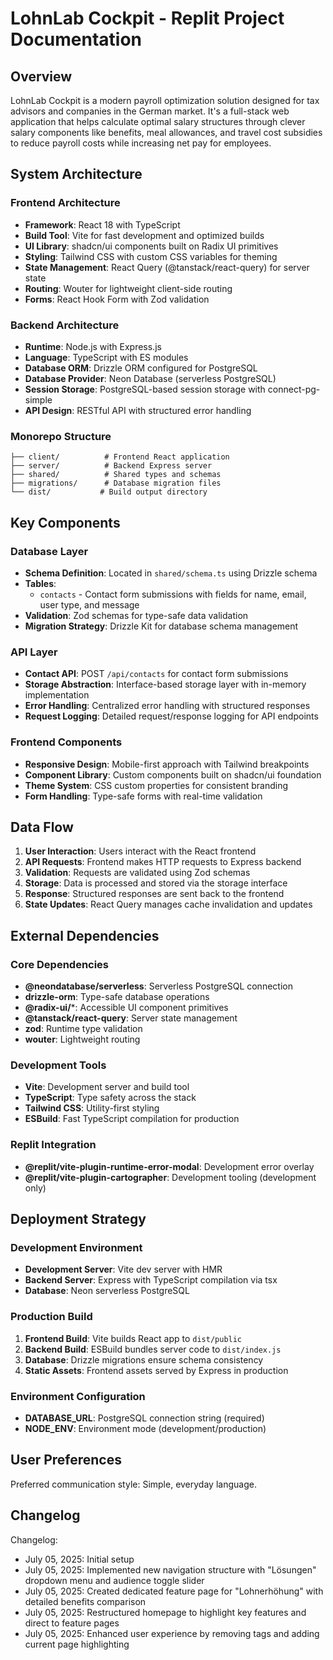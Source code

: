 # LohnLab Cockpit - Replit Project Documentation

## Overview

LohnLab Cockpit is a modern payroll optimization solution designed for tax advisors and companies in the German market. It's a full-stack web application that helps calculate optimal salary structures through clever salary components like benefits, meal allowances, and travel cost subsidies to reduce payroll costs while increasing net pay for employees.

## System Architecture

### Frontend Architecture
- **Framework**: React 18 with TypeScript
- **Build Tool**: Vite for fast development and optimized builds
- **UI Library**: shadcn/ui components built on Radix UI primitives
- **Styling**: Tailwind CSS with custom CSS variables for theming
- **State Management**: React Query (@tanstack/react-query) for server state
- **Routing**: Wouter for lightweight client-side routing
- **Forms**: React Hook Form with Zod validation

### Backend Architecture
- **Runtime**: Node.js with Express.js
- **Language**: TypeScript with ES modules
- **Database ORM**: Drizzle ORM configured for PostgreSQL
- **Database Provider**: Neon Database (serverless PostgreSQL)
- **Session Storage**: PostgreSQL-based session storage with connect-pg-simple
- **API Design**: RESTful API with structured error handling

### Monorepo Structure
```
├── client/          # Frontend React application
├── server/          # Backend Express server
├── shared/          # Shared types and schemas
├── migrations/      # Database migration files
└── dist/           # Build output directory
```

## Key Components

### Database Layer
- **Schema Definition**: Located in `shared/schema.ts` using Drizzle schema
- **Tables**: 
  - `contacts` - Contact form submissions with fields for name, email, user type, and message
- **Validation**: Zod schemas for type-safe data validation
- **Migration Strategy**: Drizzle Kit for database schema management

### API Layer
- **Contact API**: POST `/api/contacts` for contact form submissions
- **Storage Abstraction**: Interface-based storage layer with in-memory implementation
- **Error Handling**: Centralized error handling with structured responses
- **Request Logging**: Detailed request/response logging for API endpoints

### Frontend Components
- **Responsive Design**: Mobile-first approach with Tailwind breakpoints
- **Component Library**: Custom components built on shadcn/ui foundation
- **Theme System**: CSS custom properties for consistent branding
- **Form Handling**: Type-safe forms with real-time validation

## Data Flow

1. **User Interaction**: Users interact with the React frontend
2. **API Requests**: Frontend makes HTTP requests to Express backend
3. **Validation**: Requests are validated using Zod schemas
4. **Storage**: Data is processed and stored via the storage interface
5. **Response**: Structured responses are sent back to the frontend
6. **State Updates**: React Query manages cache invalidation and updates

## External Dependencies

### Core Dependencies
- **@neondatabase/serverless**: Serverless PostgreSQL connection
- **drizzle-orm**: Type-safe database operations
- **@radix-ui/***: Accessible UI component primitives
- **@tanstack/react-query**: Server state management
- **zod**: Runtime type validation
- **wouter**: Lightweight routing

### Development Tools
- **Vite**: Development server and build tool
- **TypeScript**: Type safety across the stack
- **Tailwind CSS**: Utility-first styling
- **ESBuild**: Fast TypeScript compilation for production

### Replit Integration
- **@replit/vite-plugin-runtime-error-modal**: Development error overlay
- **@replit/vite-plugin-cartographer**: Development tooling (development only)

## Deployment Strategy

### Development Environment
- **Development Server**: Vite dev server with HMR
- **Backend Server**: Express with TypeScript compilation via tsx
- **Database**: Neon serverless PostgreSQL

### Production Build
1. **Frontend Build**: Vite builds React app to `dist/public`
2. **Backend Build**: ESBuild bundles server code to `dist/index.js`
3. **Database**: Drizzle migrations ensure schema consistency
4. **Static Assets**: Frontend assets served by Express in production

### Environment Configuration
- **DATABASE_URL**: PostgreSQL connection string (required)
- **NODE_ENV**: Environment mode (development/production)

## User Preferences

Preferred communication style: Simple, everyday language.

## Changelog

Changelog:
- July 05, 2025: Initial setup
- July 05, 2025: Implemented new navigation structure with "Lösungen" dropdown menu and audience toggle slider
- July 05, 2025: Created dedicated feature page for "Lohnerhöhung" with detailed benefits comparison
- July 05, 2025: Restructured homepage to highlight key features and direct to feature pages
- July 05, 2025: Enhanced user experience by removing tags and adding current page highlighting
